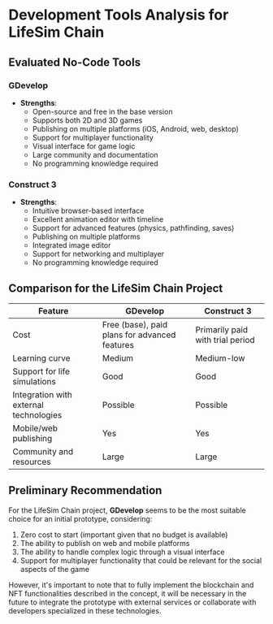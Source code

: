 # Development Tools Analysis for LifeSim Chain

## Evaluated No-Code Tools

### GDevelop
- **Strengths**: 
  - Open-source and free in the base version
  - Supports both 2D and 3D games
  - Publishing on multiple platforms (iOS, Android, web, desktop)
  - Support for multiplayer functionality
  - Visual interface for game logic
  - Large community and documentation
  - No programming knowledge required

### Construct 3
- **Strengths**:
  - Intuitive browser-based interface
  - Excellent animation editor with timeline
  - Support for advanced features (physics, pathfinding, saves)
  - Publishing on multiple platforms
  - Integrated image editor
  - Support for networking and multiplayer
  - No programming knowledge required

## Comparison for the LifeSim Chain Project

| Feature | GDevelop | Construct 3 |
|----------------|----------|-------------|
| Cost | Free (base), paid plans for advanced features | Primarily paid with trial period |
| Learning curve | Medium | Medium-low |
| Support for life simulations | Good | Good |
| Integration with external technologies | Possible | Possible |
| Mobile/web publishing | Yes | Yes |
| Community and resources | Large | Large |

## Preliminary Recommendation

For the LifeSim Chain project, **GDevelop** seems to be the most suitable choice for an initial prototype, considering:

1. Zero cost to start (important given that no budget is available)
2. The ability to publish on web and mobile platforms
3. The ability to handle complex logic through a visual interface
4. Support for multiplayer functionality that could be relevant for the social aspects of the game

However, it's important to note that to fully implement the blockchain and NFT functionalities described in the concept, it will be necessary in the future to integrate the prototype with external services or collaborate with developers specialized in these technologies.
